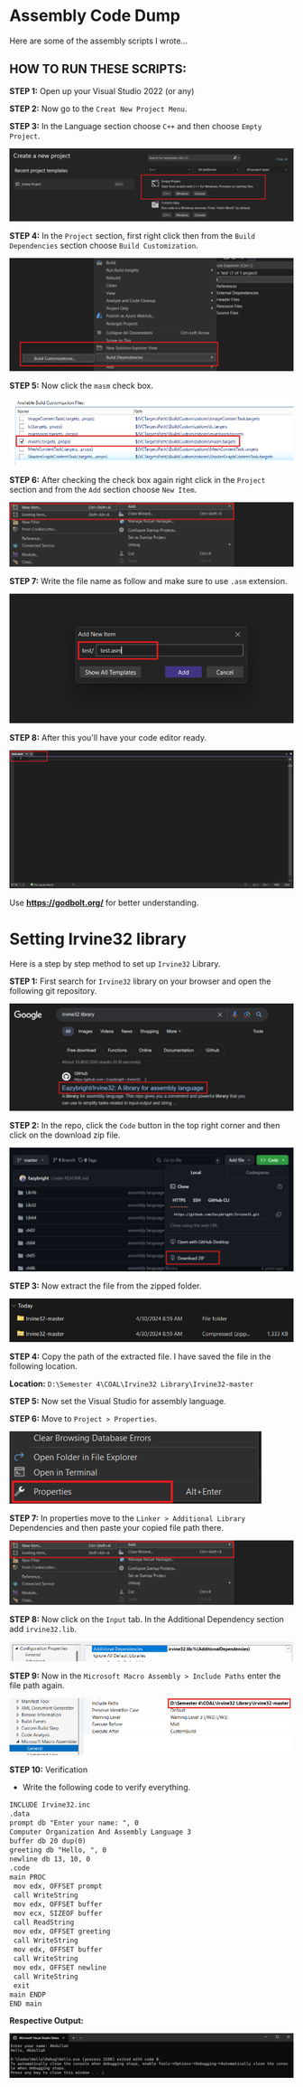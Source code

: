 # Assembly Code Dump
Here are some of the assembly scripts I wrote...

## HOW TO RUN THESE SCRIPTS:

**STEP 1:** Open up your Visual Studio 2022 (or any)

**STEP 2:** Now go to the `Creat New Project Menu`.

**STEP 3:** In the Language section choose `C++` and then choose `Empty Project`.

![image1](images/image1.png)

**STEP 4:** In the `Project` section, first right click then from the `Build Dependencies` section choose `Build Customization`.

![image1](images/image2.png)

**STEP 5:** Now click the `masm` check box.

![image1](images/image3.png)

**STEP 6:** After checking the check box again right click in the `Project` section and from the `Add` section choose `New Item`.

![image1](images/image4.png)

**STEP 7:** Write the file name as follow and make sure to use `.asm` extension.

![image1](images/image5.png)

**STEP 8:** After this you'll have your code editor ready.

![image1](images/image6.png)

Use **https://godbolt.org/** for better understanding.

# Setting Irvine32 library

Here is a step by step method to set up `Irvine32` Library.

**STEP 1:** First search for `Irvine32` library on your browser and open the following git repository.

![image1](images/Untitled.png)

**STEP 2:** In the repo, click the `Code` button in the top right corner and then click on the download zip file.

![image1](images/Untitled1.png)

**STEP 3:** Now extract the file from the zipped folder.

![image1](images/Untitled2.png)

**STEP 4:** Copy the path of the extracted file. I have saved the file in the following location.

**Location:** `D:\Semester 4\COAL\Irvine32 Library\Irvine32-master`

**STEP 5:** Now set the Visual Studio for assembly language.

**STEP 6:** Move to `Project > Properties`.

![image1](images/Untitled3.png)

**STEP 7:** In properties move to the `Linker > Additional Library` Dependencies and then paste your copied file path there.

![image1](images/image4.png)

**STEP 8:** Now click on the `Input` tab. In the Additional Dependency section add `irvine32.lib`.

![image1](images/Untitled5.png)

**STEP 9:** Now in the `Microsoft Macro Assembly > Include Paths` enter the file path again.

![image1](images/Untitled6.png)

**STEP 10:** Verification

- Write the following code to verify everything.

```assembly
INCLUDE Irvine32.inc
.data
prompt db "Enter your name: ", 0
Computer Organization And Assembly Language 3
buffer db 20 dup(0)
greeting db "Hello, ", 0
newline db 13, 10, 0
.code
main PROC
 mov edx, OFFSET prompt
 call WriteString
 mov edx, OFFSET buffer
 mov ecx, SIZEOF buffer
 call ReadString
 mov edx, OFFSET greeting
 call WriteString
 mov edx, OFFSET buffer
 call WriteString
 mov edx, OFFSET newline
 call WriteString
 exit
main ENDP
END main
```

**Respective Output:**

![image1](images/Untitled7.png)
